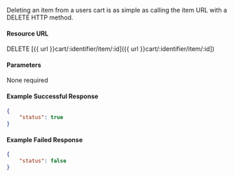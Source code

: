 <!--
@title Delete item from cart
@author Moltin Ltd
@description Removes an item from the cart
@order 4.6

@sidebar 1
@family Cart
@rate No
@auth Yes
@format JSON
@http DELETE
@version beta
-->


Deleting an item from a users cart is as simple as calling the item URL with a DELETE HTTP method.


#### Resource URL
DELETE [{{ url }}cart/:identifier/item/:id]({{ url }}cart/:identifier/item/:id])


#### Parameters
None required

<!--code-->
#### Example Successful Response
``` json
{
    "status": true
}
```

#### Example Failed Response
``` json
{
    "status": false
}
```
<!--/code-->